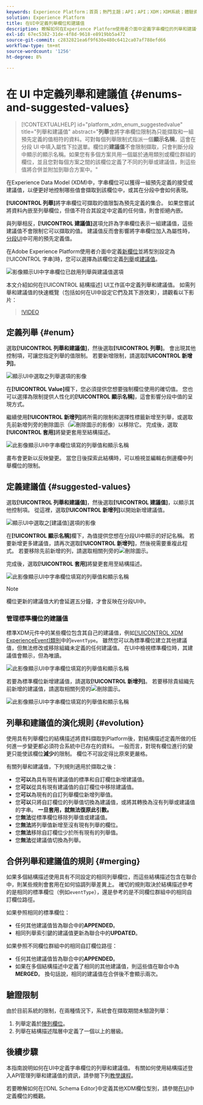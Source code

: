 ```yaml
---
keywords: Experience Platform；首頁；熱門主題；API；API；XDM；XDM系統；體驗資料模型；資料模型；ui；工作區；列舉；欄位；
solution: Experience Platform
title: 在UI中定義列舉欄位和建議值
description: 瞭解如何在Experience Platform使用者介面中定義字串欄位的列舉和建議值。
exl-id: 67ec5382-31de-4f8d-9618-e8919bb5a472
source-git-commit: c2832821ea6f9f630e480c6412ca07af788efd66
workflow-type: tm+mt
source-wordcount: '1256'
ht-degree: 8%

---
```


# 在 UI 中定義列舉和建議值 {#enums-and-suggested-values}

>[!CONTEXTUALHELP]
>id="platform_xdm_enum_suggestedvalue"
>title="列舉和建議值"
>abstract="**列舉**&#x200B;會將字串欄位限制為只能擷取和一組預先定義的值相符的資料。可對每個列舉限制式指派一個&#x200B;**顯示名稱**，這會在分段 UI 中填入屬性下拉選單。欄位的&#x200B;**建議值**&#x200B;不會限制擷取，只會判斷分段中顯示的顯示名稱。如果您有多個方案共用一個屬於通用類別或欄位群組的欄位，並且您對每個方案之間的該欄位定義了不同的列舉或建議值，則這些值將合併並附加到聯合方案中。"

在Experience Data Model (XDM)中，字串欄位可以獲得一組預先定義的接受或建議值，以便更好地控制哪些值會擷取到該欄位中，或其在分段中會如何表現。

**[!UICONTROL 列舉]**&#x200B;將字串欄位可擷取的值限製為預先定義的集合。 如果您嘗試將資料內嵌至列舉欄位，但值不符合其設定中定義的任何值，則會拒絕內嵌。

與列舉相反，**[!UICONTROL 建議值]**&#x200B;選項允許為字串欄位表示一組建議值，這些建議值不會限制它可以擷取的值。 建議值反而會影響將字串欄位加入為屬性時，[分段UI](../../../segmentation/ui/overview.md)中可用的預先定義值。

在Adobe Experience Platform使用者介面中定義[新欄位](./overview.md#define)並將型別設定為[!UICONTROL 字串]時，您可以選擇為該欄位定義[列舉](#enum)或[建議值](#suggested-values)。

![影像顯示UI中字串欄位已啟用列舉與建議值選項](../../images/ui/fields/enum/enum-options-selected.png)

本文介紹如何在[!UICONTROL 結構描述] UI工作區中定義列舉和建議值。 如需列舉和建議值的快速概覽（包括如何在UI中設定它們及其下游效果），請觀看以下影片：

>[!VIDEO](https://video.tv.adobe.com/v/3409501/?quality=12&learn=on)

## 定義列舉 {#enum}

選取&#x200B;**[!UICONTROL 列舉和建議值]**，然後選取&#x200B;**[!UICONTROL 列舉]**。 會出現其他控制項，可讓您指定列舉的值限制。 若要新增限制，請選取&#x200B;**[!UICONTROL 新增列]**。

![顯示UI中選取之列舉選項的影像](../../images/ui/fields/enum/enum-add-row.png)

在&#x200B;**[!UICONTROL Value]**&#x200B;欄下，您必須提供您想要強制欄位使用的確切值。 您也可以選擇為限制提供人性化的&#x200B;**[!UICONTROL 顯示名稱]**，這會影響分段中值的呈現方式。

繼續使用&#x200B;**[!UICONTROL 新增列]**&#x200B;將所需的限制和選擇性標籤新增至列舉，或選取先前新增列旁的刪除圖示（![刪除圖示的影像](/help/images/icons/remove-circle.png)）以移除它。 完成後，選取&#x200B;**[!UICONTROL 套用]**&#x200B;將變更套用至結構描述。

![此影像顯示UI中字串欄位填寫的列舉值和顯示名稱](../../images/ui/fields/enum/enum-confirm.png)

畫布會更新以反映變更。 當您日後探索此結構時，可以檢視並編輯右側邊欄中列舉欄位的限制。

## 定義建議值 {#suggested-values}

選取&#x200B;**[!UICONTROL 列舉和建議值]**，然後選取&#x200B;**[!UICONTROL 建議值]**，以顯示其他控制項。 從這裡，選取&#x200B;**[!UICONTROL 新增列]**&#x200B;以開始新增建議值。

![顯示UI中選取之[建議值]選項的影像](../../images/ui/fields/enum/suggested-add-row.png)

在&#x200B;**[!UICONTROL 顯示名稱]**&#x200B;欄下，為值提供您想在分段UI中顯示的好記名稱。 若要新增更多建議值，請再次選取&#x200B;**[!UICONTROL 新增列]**，然後視需要重複此程式。 若要移除先前新增的列，請選取相關列旁的![刪除圖示](/help/images/icons/remove-circle.png)。

完成後，選取&#x200B;**[!UICONTROL 套用]**&#x200B;將變更套用至結構描述。

![此影像顯示UI中字串欄位填寫的列舉值和顯示名稱](../../images/ui/fields/enum/suggested-confirm.png)

>[!NOTE]
>
>欄位更新的建議值大約會延遲五分鐘，才會反映在分段UI中。

### 管理標準欄位的建議值

標準XDM元件中的某些欄位包含其自己的建議值，例如[[!UICONTROL XDM ExperienceEvent]類別](../../classes/experienceevent.md)中的`eventType`。 雖然您可以為標準欄位建立其他建議值，但無法修改或移除組織未定義的任何建議值。 在UI中檢視標準欄位時，其建議值會顯示，但為唯讀。

![此影像顯示UI中字串欄位填寫的列舉值和顯示名稱](../../images/ui/fields/enum/suggested-standard.png)

若要為標準欄位新增建議值，請選取&#x200B;**[!UICONTROL 新增列]**。 若要移除貴組織先前新增的建議值，請選取相關列旁的![刪除圖示](/help/images/icons/remove-circle.png)。

![此影像顯示UI中字串欄位填寫的列舉值和顯示名稱](../../images/ui/fields/enum/suggested-standard-add.png)

<!-- ### Removing suggested values for standard fields

Only suggested values that you define can be removed from a standard field. Existing suggested values can be disabled so that they no longer appear in the segmentation dropdown, but they cannot be removed outright.

For example, consider a profile schema where the a suggested value for the standard `person.gender` field is disabled:

![Image showing the enum values and display names filled out for the string field in the UI](../../images/ui/fields/enum/standard-enum-disabled.png)

In this example, the display name "[!UICONTROL Non-specific]" is now disabled from being shown in the segmentation dropdown list. However, the value `non_specific` is still part of the list of enumerated fields and is therefore still allowed on ingestion. In other words, you cannot disable the actual enum value for the standard field as it would go against the principle of only allowing changes that make a field less restrictive.

See the [section below](#evolution) for more information on the rules for updating enums and suggested values for existing schema fields. -->

## 列舉和建議值的演化規則 {#evolution}

使用具有列舉欄位的結構描述將資料擷取到Platform後，對結構描述定義所做的任何進一步變更都必須符合系統中已存在的資料。 一般而言，對現有欄位進行的變更只能使該欄位&#x200B;**減少**&#x200B;的限制。 欄位不可設定得比原來更嚴格。

有關列舉和建議值，下列規則適用於擷取之後：

* 您&#x200B;**可以**&#x200B;為具有現有建議值的標準和自訂欄位新增建議值。
* 您&#x200B;**可以**&#x200B;從具有現有建議值的自訂欄位中移除建議值。
* 您&#x200B;**可以**&#x200B;為現有的自訂列舉欄位新增列舉值。
* 您&#x200B;**可以**&#x200B;只將自訂欄位的列舉值切換為建議值，或將其轉換為沒有列舉或建議值的字串。 **一旦套用，就無法復原此引數。**
* 您&#x200B;**無法**&#x200B;從標準欄位移除列舉值或建議值。
* 您&#x200B;**無法**&#x200B;將列舉值新增至沒有現有列舉的欄位。
* 您&#x200B;**無法**&#x200B;移除自訂欄位少於所有現有的列舉值。
* 您&#x200B;**無法**&#x200B;從建議值切換為列舉。

## 合併列舉和建議值的規則 {#merging}

如果多個結構描述使用具有不同設定的相同列舉欄位，而這些結構描述包含在聯合中，則某些規則會套用在如何協調列舉差異上。 確切的規則取決於結構描述參考的是相同的標準欄位（例如`eventType`），還是參考的是不同欄位群組中的相同自訂欄位路徑。

如果參照相同的標準欄位：

* 任何其他建議值皆為聯合中的&#x200B;**APPENDED**。
* 相同列舉索引鍵的建議值更新為聯合中的&#x200B;**UPDATED**。

如果參照不同欄位群組中的相同自訂欄位路徑：

* 任何其他建議值皆為聯合中的&#x200B;**APPENDED**。
* 如果在多個結構描述中定義了相同的其他建議值，則這些值在聯合中為&#x200B;**MERGED**。 換句話說，相同的建議值在合併後不會顯示兩次。

## 驗證限制

由於目前系統的限制，在兩種情況下，系統會在擷取期間未驗證列舉：

1. 列舉定義於[陣列欄位](./array.md)。
1. 列舉在結構描述階層中定義了一個以上的層級。

## 後續步驟

本指南說明如何在UI中定義字串欄位的列舉和建議值。 有關如何使用結構描述登入API管理列舉和建議值的資訊，請參閱下列[教學課程](../../tutorials/suggested-values.md)。

若要瞭解如何在[!DNL Schema Editor]中定義其他XDM欄位型別，請參閱[在UI](./overview.md#special)中定義欄位的概觀。
